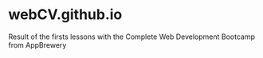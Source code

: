 # webCV.github.io
Result of the firsts lessons with the Complete Web Development Bootcamp from AppBrewery
